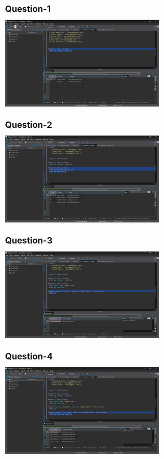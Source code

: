 # Question-1

![alt text](image.png)

# Question-2

![alt text](image-1.png)

# Question-3

![alt text](image-2.png)

# Question-4

![alt text](image-3.png)